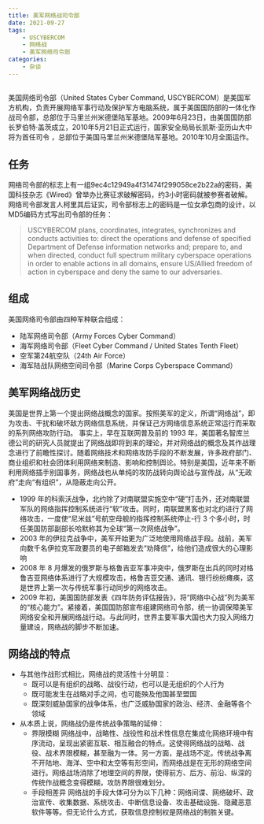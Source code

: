 ```yaml
---
title: 美军网络战司令部
date: 2021-09-27
tags: 
    - USCYBERCOM 
    - 网络战 
    - 美军网络司令部
categories: 
    - 杂谈
---
```

## #

美国网络司令部（United States Cyber Command, USCYBERCOM）是美国军方机构，负责开展网络军事行动及保护军方电脑系统，属于美国国防部的一体化作战司令部，总部位于马里兰州米德堡陆军基地。2009年6月23日，由美国国防部长罗伯特·盖茨成立，2010年5月21日正式运行，国家安全局局长凯斯·亚历山大中将为首任司令 ，总部位于美国马里兰州米德堡陆军基地。2010年10月全面运作。

## 任务

网络司令部的标志上有一组9ec4c12949a4f31474f299058ce2b22a的密码，美国科技杂志《Wired》曾举办比赛征求破解密码，约3小时密码就被参赛者破解。网络司令部发言人柯里其后证实，司令部标志上的密码是一位女承包商的设计，以MD5编码方式写出司令部的任务：

> USCYBERCOM plans, coordinates, integrates, synchronizes and conducts activities to: direct the operations and defense of specified Department of Defense information networks and; prepare to, and when directed, conduct full spectrum military cyberspace operations in order to enable actions in all domains, ensure US/Allied freedom of action in cyberspace and deny the same to our adversaries.

## 组成

美国网络司令部由四种军种联合组成：

-   陆军网络司令部（Army Forces Cyber Command）
-   海军网络司令部（Fleet Cyber Command / United States Tenth Fleet）
-   空军第24航空队（24th Air Force）
-   海军陆战队网络空间司令部（Marine Corps Cyberspace Command）

## 美军网络战历史

美国是世界上第一个提出网络战概念的国家。按照美军的定义，所谓“网络战”，即为攻击、干扰和破坏敌方网络信息系统，并保证己方网络信息系统正常运行而采取的系列网络攻防行动。 事实上，早在互联网普及前的 1993 年，美国著名智库兰德公司的研究人员就提出了网络战即将到来的理论，并对网络战的概念及其作战理念进行了前瞻性探讨。随着网络技术和网络攻防手段的不断发展，许多政府部门、商业组织和社会团体利用网络来制造、影响和控制舆论。特别是美国，近年来不断利用网络插手别国事务，网络战也从单纯的攻防战转向舆论战与宣传战，从“无政府”走向“有组织”，从隐蔽走向公开。

-   1999 年的科索沃战争，北约除了对南联盟实施空中“硬”打击外，还对南联盟军队的网络指挥控制系统进行“软”攻击。同时，南联盟黑客也对北约进行了网络攻击，一度使“尼米兹”号航空母舰的指挥控制系统停止-行 3 个多小时，时任美国防部副部长哈默称其为全球“第一次网络战争”。
-   2003 年的伊拉克战争中，美军开始更为广泛地使用网络战手段。战前，美军向数千名伊拉克军政要员的电子邮箱发去“劝降信”，给他们造成很大的心理影响
-   2008 年 8 月爆发的俄罗斯与格鲁吉亚军事冲突中，俄罗斯在出兵的同时对格鲁吉亚网络体系进行了大规模攻击，格鲁吉亚交通、通讯、银行纷纷瘫痪，这是世界上第一次与传统军事行动同步的网络攻击。
-   2009 年初，美国国防部发表《四年防务评估报告》，将“网络中心战”列为美军的“核心能力”。紧接着，美国国防部宣布组建网络司令部，统一协调保障美军网络安全和开展网络战行动。与此同时，世界主要军事大国也大力投入网络力量建设，网络战的脚步不断加速。

## 网络战的特点

-   与其他作战形式相比，网络战的灵活性十分明显：
    -   既可以是有组织的战略、战役行动，也可以是无组织的个人行为
    -   既可能发生在战略对手之间，也可能殃及他国甚至盟国
    -   既深刻威胁国家的战争体系，也广泛威胁国家的政治、经济、金融等各个领域
-   从本质上说，网络战仍是传统战争策略的延伸：
    -   界限模糊 网络战中，战略性、战役性和战术性信息在集成化网络环境中有序流动，呈现出紧密互联、相互融合的特点。这使得网络战的战略、战役、战术界限模糊，甚至融为一体。另一方面，是战场不定。传统战争离不开陆地、海洋、空中和太空等有形空间，而网络战是在无形的网络空间进行。网络战场消除了地理空间的界限，使得前方、后方、前沿、纵深的传统作战概念变得模糊，攻防界限很难划分。
    -   手段相差异 网络战的手段大体可分为以下几种：网络间谍、网络破坏、政治宣传、收集数据、系统攻击、中断信息设备、攻击基础设施、隐藏恶意软件等等。但无论什么方式，获取信息控制权是网络战的制胜关键。